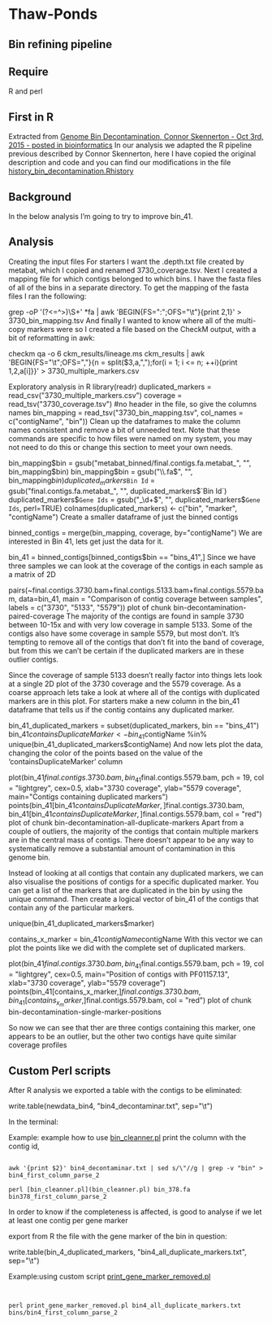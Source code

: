 # Thaw-Ponds

## Bin refining pipeline

## Require 

R and perl 

## First in R

Extracted from [Genome Bin Decontamination, Connor Skennerton - Oct 3rd, 2015 - posted in bioinformatics](http://ctskennerton.github.io/blog/2015/10/03/Bin-Decontamination/)
In our analysis we adapted the R pipeline previous described by Connor Skennerton, here I have copied the original description and code and you can find our modifications in the file [history_bin_decontamination.Rhistory](history_bin_decontamination.Rhistory)


## Background

In the below analysis I’m going to try to improve bin_41.

## Analysis
Creating the input files
For starters I want the .depth.txt file created by metabat, which I copied and renamed 3730_coverage.tsv. Next I created a mapping file for which contigs belonged to which bins. I have the fasta files of all of the bins in a separate directory. To get the mapping of the fasta files I ran the following:


grep -oP '(?<=^\>)\S+' *fa | awk 'BEGIN{FS=":";OFS="\t"}{print $2,$1}' > 3730_bin_mapping.tsv
And finally I wanted to know where all of the multi-copy markers were so I created a file based on the CheckM output, with a bit of reformatting in awk:


checkm qa -o 6 ckm_results/lineage.ms ckm_results | awk 'BEGIN{FS="\t";OFS=","}{n = split($3,a,",");for(i = 1; i <= n; ++i){print $1,$2,a[i]}}' > 3730_multiple_markers.csv


Exploratory analysis in R
library(readr)
duplicated_markers = read_csv("3730_multiple_markers.csv")
coverage = read_tsv("3730_coverage.tsv")
#no header in the file, so give the columns names
bin_mapping = read_tsv("3730_bin_mapping.tsv", col_names = c("contigName", "bin"))
Clean up the dataframes to make the column names consistent and remove a bit of unneeded text. Note that these commands are specific to how files were named on my system, you may not need to do this or change this section to meet your own needs.

bin_mapping$bin = gsub("metabat_binned/final.contigs.fa.metabat_", "", bin_mapping$bin)
bin_mapping$bin = gsub("\\.fa$", "", bin_mapping$bin)
duplicated_markers$`Bin Id` = gsub("final.contigs.fa.metabat_", "", duplicated_markers$`Bin Id`)
duplicated_markers$`Gene Ids` = gsub("_\\d+$", "", duplicated_markers$`Gene Ids`, perl=TRUE)
colnames(duplicated_markers) <- c("bin", "marker", "contigName")
Create a smaller dataframe of just the binned contigs

binned_contigs = merge(bin_mapping, coverage, by="contigName")
We are interested in Bin 41, lets get just the data for it.

bin_41 = binned_contigs[binned_contigs$bin == "bins_41",]
Since we have three samples we can look at the coverage of the contigs in each sample as a matrix of 2D

pairs(~final.contigs.3730.bam+final.contigs.5133.bam+final.contigs.5579.bam, data=bin_41, main = "Comparison of contig coverage between samples", labels = c("3730", "5133", "5579"))
plot of chunk bin-decontamination-paired-coverage The majority of the contigs are found in sample 3730 between 10-15x and with very low coverage in sample 5133. Some of the contigs also have some coverage in sample 5579, but most don’t. It’s tempting to remove all of the contigs that don’t fit into the band of coverage, but from this we can’t be certain if the duplicated markers are in these outlier contigs.

Since the coverage of sample 5133 doesn’t really factor into things lets look at a single 2D plot of the 3730 coverage and the 5579 coverage. As a coarse approach lets take a look at where all of the contigs with duplicated markers are in this plot. For starters make a new column in the bin_41 dataframe that tells us if the contig contains any duplicated marker.

bin_41_duplicated_markers = subset(duplicated_markers, bin == "bins_41")
bin_41$containsDuplicateMarker <- bin_41$contigName %in% unique(bin_41_duplicated_markers$contigName)
And now lets plot the data, changing the color of the points based on the value of the ‘containsDuplicateMarker’ column

plot(bin_41$final.contigs.3730.bam, bin_41$final.contigs.5579.bam, pch = 19, col = "lightgrey", cex=0.5, xlab="3730 coverage", ylab="5579 coverage", main="Contigs containing duplicated markers")
points(bin_41[bin_41$containsDuplicateMarker,]$final.contigs.3730.bam, bin_41[bin_41$containsDuplicateMarker,]$final.contigs.5579.bam, col = "red")
plot of chunk bin-decontamination-all-duplicate-markers Apart from a couple of outliers, the majority of the contigs that contain multiple markers are in the central mass of contigs. There doesn’t appear to be any way to systematically remove a substantial amount of contamination in this genome bin.

Instead of looking at all contigs that contain any duplicated markers, we can also visualise the positions of contigs for a specific duplicated marker. You can get a list of the markers that are duplicated in the bin by using the unique command. Then create a logical vector of bin_41 of the contigs that contain any of the particular markers.

unique(bin_41_duplicated_markers$marker)

contains_x_marker = bin_41$contigName %in% subset(bin_41_duplicated_markers, marker == "PF01157.13")$contigName
With this vector we can plot the points like we did with the complete set of duplicated markers.

plot(bin_41$final.contigs.3730.bam, bin_41$final.contigs.5579.bam, pch = 19, col = "lightgrey", cex=0.5, main="Position of contigs with PF01157.13", xlab="3730 coverage", ylab="5579 coverage")
points(bin_41[contains_x_marker,]$final.contigs.3730.bam, bin_41[contains_x_marker,]$final.contigs.5579.bam, col = "red")
plot of chunk bin-decontamination-single-marker-positions

So now we can see that ther are three contigs containing this marker, one appears to be an outlier, but the other two contigs have quite similar coverage profiles

##  Custom Perl scripts

After R analysis we exported a table with the contigs to be eliminated:

write.table(newdata_bin4, "bin4_decontaminar.txt", sep="\t")

In the terminal:

Example:  example how to use [bin_cleanner.pl](bin_cleanner.pl)
print the column with the contig id,

```shell

awk '{print $2}' bin4_decontaminar.txt | sed s/\"//g | grep -v "bin" > bin4_first_column_parse_2

perl [bin_cleanner.pl](bin_cleanner.pl) bin_378.fa bin378_first_column_parse_2

 ```

In order to know if the completeness is affected, is good to analyse if we let at least one contig per gene marker

export from R the file with the gene marker of the bin in question:


write.table(bin_4_duplicated_markers, "bin4_all_duplicate_markers.txt", sep="\t")

Example:using custom script [print_gene_marker_removed.pl](print_gene_marker_removed.pl)

```shell


perl print_gene_marker_removed.pl bin4_all_duplicate_markers.txt bins/bin4_first_column_parse_2 


 ```







